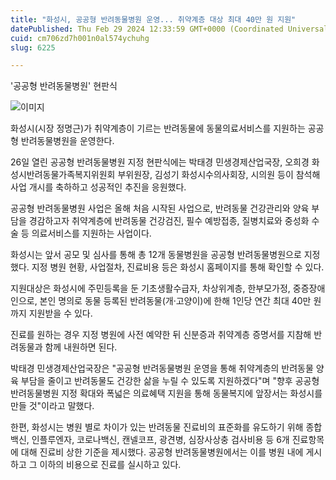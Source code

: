 ```yaml
---
title: "화성시, 공공형 반려동물병원 운영... 취약계층 대상 최대 40만 원 지원"
datePublished: Thu Feb 29 2024 12:33:59 GMT+0000 (Coordinated Universal Time)
cuid: cm706zd7h001n0al574ychuhg
slug: 6225

---
```



'공공형 반려동물병원' 현판식

![이미지](https://cdn.hashnode.com/res/hashnode/image/upload/v1739260812464/21d92010-28d6-483b-bf7a-fa14e5790309.jpeg)

화성시(시장 정명근)가 취약계층이 기르는 반려동물에 동물의료서비스를 지원하는 공공형 반려동물병원을 운영한다.

26일 열린 공공형 반려동물병원 지정 현판식에는 박태경 민생경제산업국장, 오희경 화성시반려동물가족복지위원회 부위원장, 김성기 화성시수의사회장, 시의원 등이 참석해 사업 개시를 축하하고 성공적인 추진을 응원했다.

공공형 반려동물병원 사업은 올해 처음 시작된 사업으로, 반려동물 건강관리와 양육 부담을 경감하고자 취약계층에 반려동물 건강검진, 필수 예방접종, 질병치료와 중성화 수술 등 의료서비스를 지원하는 사업이다.

화성시는 앞서 공모 및 심사를 통해 총 12개 동물병원을 공공형 반려동물병원으로 지정했다. 지정 병원 현황, 사업절차, 진료비용 등은 화성시 홈페이지를 통해 확인할 수 있다.

지원대상은 화성시에 주민등록을 둔 기초생활수급자, 차상위계층, 한부모가정, 중증장애인으로, 본인 명의로 동물 등록된 반려동물(개·고양이)에 한해 1인당 연간 최대 40만 원까지 지원받을 수 있다.

진료를 원하는 경우 지정 병원에 사전 예약한 뒤 신분증과 취약계층 증명서를 지참해 반려동물과 함께 내원하면 된다.

박태경 민생경제산업국장은 "공공형 반려동물병원 운영을 통해 취약계층의 반려동물 양육 부담을 줄이고 반려동물도 건강한 삶을 누릴 수 있도록 지원하겠다"며 "향후 공공형 반려동물병원 지정 확대와 폭넓은 의료혜택 지원을 통해 동물복지에 앞장서는 화성시를 만들 것"이라고 말했다.

한편, 화성시는 병원 별로 차이가 있는 반려동물 진료비의 표준화를 유도하기 위해 종합백신, 인플루엔자, 코로나백신, 캔넬코프, 광견병, 심장사상충 검사비용 등 6개 진료항목에 대해 진료비 상한 기준을 제시했다. 공공형 반려동물병원에서는 이를 병원 내에 게시하고 그 이하의 비용으로 진료를 실시하고 있다.